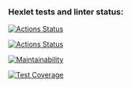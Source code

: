 ### Hexlet tests and linter status:
[![Actions Status](https://github.com/IvanSH-Jr/frontend-project-46/actions/workflows/hexlet-check.yml/badge.svg)](https://github.com/IvanSH-Jr/frontend-project-46/actions)

[![Actions Status](https://github.com/IvanSH-Jr/frontend-project-46/actions/workflows/codecliimate-test-coverage.yml/badge.svg)](https://github.com/IvanSH-Jr/frontend-project-46/actions)

[![Maintainability](https://api.codeclimate.com/v1/badges/384ebc9fa438b71cca36/maintainability)](https://codeclimate.com/github/IvanSH-Jr/frontend-project-46/maintainability)

[![Test Coverage](https://api.codeclimate.com/v1/badges/384ebc9fa438b71cca36/test_coverage)](https://codeclimate.com/github/IvanSH-Jr/frontend-project-46/test_coverage)